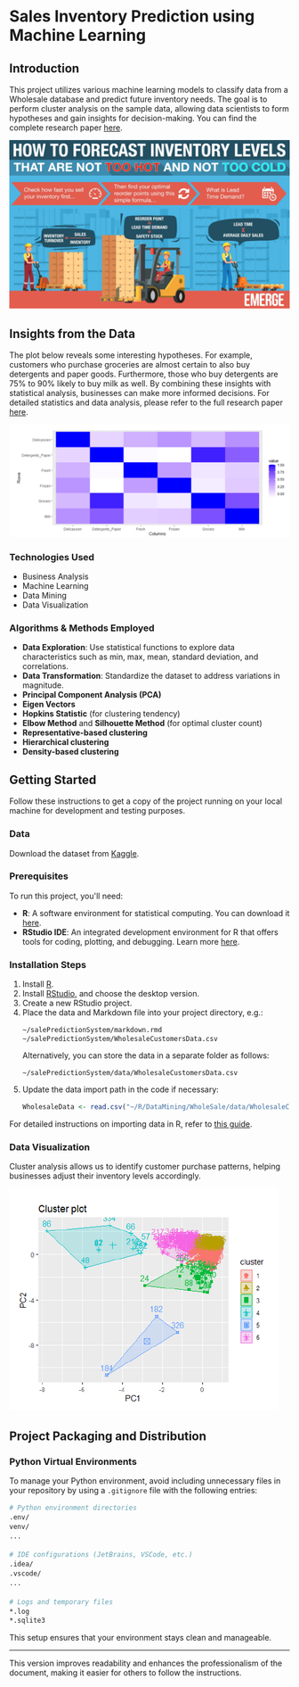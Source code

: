 

# Sales Inventory Prediction using Machine Learning

## Introduction
This project utilizes various machine learning models to classify data from a Wholesale database and predict future inventory needs. The goal is to perform cluster analysis on the sample data, allowing data scientists to form hypotheses and gain insights for decision-making. You can find the complete research paper [here](https://github.com/jackyhuynh/data_science_and_visualization/blob/main/R_inventory_prediction/src/Markdown-WholeSale.pdf).

![Forecast of Inventory Levels](images/Forecast.jpg)

## Insights from the Data
The plot below reveals some interesting hypotheses. For example, customers who purchase groceries are almost certain to also buy detergents and paper goods. Furthermore, those who buy detergents are 75% to 90% likely to buy milk as well. By combining these insights with statistical analysis, businesses can make more informed decisions. For detailed statistics and data analysis, please refer to the full research paper [here](https://github.com/jackyhuynh/data_science_and_visualization/blob/main/R_inventory_prediction/src/Markdown-WholeSale.pdf).

![Customer Purchase Patterns](images/PurchasePattern.PNG)

### Technologies Used
- Business Analysis
- Machine Learning
- Data Mining
- Data Visualization

### Algorithms & Methods Employed
- **Data Exploration**: Use statistical functions to explore data characteristics such as min, max, mean, standard deviation, and correlations.
- **Data Transformation**: Standardize the dataset to address variations in magnitude.
- **Principal Component Analysis (PCA)**
- **Eigen Vectors**
- **Hopkins Statistic** (for clustering tendency)
- **Elbow Method** and **Silhouette Method** (for optimal cluster count)
- **Representative-based clustering**
- **Hierarchical clustering**
- **Density-based clustering**

## Getting Started

Follow these instructions to get a copy of the project running on your local machine for development and testing purposes.

### Data
Download the dataset from [Kaggle](https://www.kaggle.com/truchuynh87/wholesalecustomersdata).

### Prerequisites
To run this project, you'll need:
- **R**: A software environment for statistical computing. You can download it [here](https://www.r-project.org/).
- **RStudio IDE**: An integrated development environment for R that offers tools for coding, plotting, and debugging. Learn more [here](https://rstudio.com/products/rstudio/).

### Installation Steps
1. Install [R](https://www.r-project.org/).
2. Install [RStudio](https://rstudio.com/products/rstudio/), and choose the desktop version.
3. Create a new RStudio project.
4. Place the data and Markdown file into your project directory, e.g.:
   ```
   ~/salePredictionSystem/markdown.rmd
   ~/salePredictionSystem/WholesaleCustomersData.csv
   ```
   Alternatively, you can store the data in a separate folder as follows:
   ```
   ~/salePredictionSystem/data/WholesaleCustomersData.csv
   ```
5. Update the data import path in the code if necessary:
   ```R
   WholesaleData <- read.csv("~/R/DataMining/WholeSale/data/WholesaleCustomersData.csv")
   ```

For detailed instructions on importing data in R, refer to [this guide](https://support.rstudio.com/hc/en-us/articles/218611977-Importing-Data-with-RStudio?mobile_site=true).

### Data Visualization
Cluster analysis allows us to identify customer purchase patterns, helping businesses adjust their inventory levels accordingly.

![Cluster Analysis](images/ClusterAnalyst.PNG)

## Project Packaging and Distribution

### Python Virtual Environments
To manage your Python environment, avoid including unnecessary files in your repository by using a `.gitignore` file with the following entries:

```bash
# Python environment directories
.env/
venv/
...

# IDE configurations (JetBrains, VSCode, etc.)
.idea/
.vscode/
...

# Logs and temporary files
*.log
*.sqlite3
```

This setup ensures that your environment stays clean and manageable.

---

This version improves readability and enhances the professionalism of the document, making it easier for others to follow the instructions.